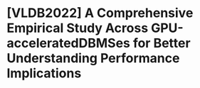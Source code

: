 # [VLDB2022] A Comprehensive Empirical Study Across GPU-acceleratedDBMSes for Better Understanding Performance Implications
